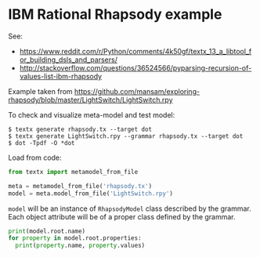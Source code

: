 # IBM Rational Rhapsody example

See:
  - https://www.reddit.com/r/Python/comments/4k50gf/textx_13_a_libtool_for_building_dsls_and_parsers/
  - http://stackoverflow.com/questions/36524566/pyparsing-recursion-of-values-list-ibm-rhapsody

Example taken from https://github.com/mansam/exploring-rhapsody/blob/master/LightSwitch/LightSwitch.rpy


To check and visualize meta-model and test model:

    $ textx generate rhapsody.tx --target dot
    $ textx generate LightSwitch.rpy --grammar rhapsody.tx --target dot
    $ dot -Tpdf -O *dot

Load from code:

```python
from textx import metamodel_from_file

meta = metamodel_from_file('rhapsody.tx')
model = meta.model_from_file('LightSwitch.rpy')
```


`model` will be an instance of `RhapsodyModel` class described by the grammar.
Each object attribute will be of a proper class defined by the grammar.

```python
print(model.root.name)
for property in model.root.properties:
  print(property.name, property.values)
```

